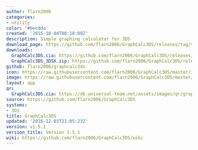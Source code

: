 ```yaml
---
author: flarn2006
categories:
- utility
color: '#becdda'
created: '2015-10-04T00:18:09Z'
description: Simple graphing calculator for 3DS
download_page: https://github.com/flarn2006/GraphCalc3DS/releases/tag/v1.5.1
downloads:
  GraphCalc3DS.cia: https://github.com/flarn2006/GraphCalc3DS/releases/download/v1.5.1/GraphCalc3DS.cia
  GraphCalc3DS_3DSX.zip: https://github.com/flarn2006/GraphCalc3DS/releases/download/v1.5.1/GraphCalc3DS_3DSX.zip
github: flarn2006/graphcalc3ds
icon: https://raw.githubusercontent.com/flarn2006/GraphCalc3DS/master/icon.png
image: https://raw.githubusercontent.com/flarn2006/GraphCalc3DS/master/banner.png
layout: app
qr:
  GraphCalc3DS.cia: https://db.universal-team.net/assets/images/qr/graphcalc3ds.cia.png
source: https://github.com/flarn2006/GraphCalc3DS
systems:
- 3DS
title: GraphCalc3DS
updated: '2016-12-03T21:05:23Z'
version: v1.5.1
version_title: Version 1.5.1
wiki: https://github.com/flarn2006/GraphCalc3DS/wiki
---
```

